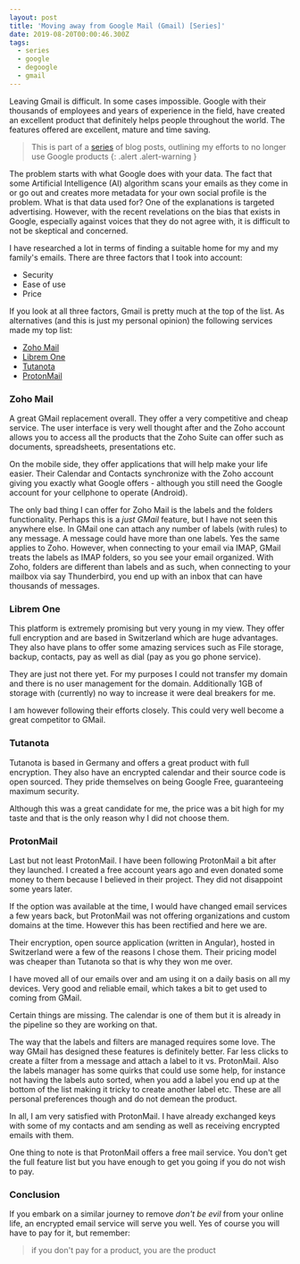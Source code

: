 ```yaml
---
layout: post
title: 'Moving away from Google Mail (Gmail) [Series]'
date: 2019-08-20T00:00:46.300Z
tags:
  - series
  - google
  - degoogle
  - gmail
---
```

Leaving Gmail is difficult. In some cases impossible. Google with their thousands of employees and years of experience in the field, have created an excellent product that definitely helps people throughout the world. The features offered are excellent, mature and time saving. 
<!--more-->

> This is part of a [series](/post/moving-away-from-google-series/) of blog posts, outlining my efforts to no longer use Google products
{: .alert .alert-warning }

The problem starts with what Google does with your data. The fact that some Artificial Intelligence (AI) algorithm scans your emails as they come in or go out and creates more metadata for your own social profile is the problem. What is that data used for? One of the explanations is targeted advertising. However, with the recent revelations on the bias that exists in Google, especially against voices that they do not agree with, it is difficult to not be skeptical and concerned. 

I have researched a lot in terms of finding a suitable home for my and my family's emails. There are three factors that I took into account:

- Security
- Ease of use
- Price

If you look at all three factors, Gmail is pretty much at the top of the list. As alternatives (and this is just my personal opinion) the following services made my top list:
- [Zoho Mail](https://mail.zoho.com)
- [Librem One](https://librem.one)
- [Tutanota](https://tutanotal.com)
- [ProtonMail](https://protonmail.com)

### Zoho Mail
A great GMail replacement overall. They offer a very competitive and cheap service. The user interface is very well thought after and the Zoho account allows you to access all the products that the Zoho Suite can offer such as documents, spreadsheets, presentations etc.

On the mobile side, they offer applications that will help make your life easier. Their Calendar and Contacts synchronize with the Zoho account giving you exactly what Google offers - although you still need the Google account for your cellphone to operate (Android).

The only bad thing I can offer for Zoho Mail is the labels and the folders functionality. Perhaps this is a _just GMail_ feature, but I have not seen this anywhere else. In GMail one can attach any number of labels (with rules) to any message. A message could have more than one labels. Yes the same applies to Zoho. However, when connecting to your email via IMAP, GMail treats the labels as IMAP folders, so you see your email organized. With Zoho, folders are different than labels and as such, when connecting to your mailbox via say Thunderbird, you end up with an inbox that can have thousands of messages.

### Librem One
This platform is extremely promising but very young in my view. They offer full encryption and are based in Switzerland which are huge advantages. They also have plans to offer some amazing services such as File storage, backup, contacts, pay as well as dial (pay as you go phone service).

They are just not there yet. For my purposes I could not transfer my domain and there is no user management for the domain. Additionally 1GB of storage with (currently) no way to increase it were deal breakers for me.

I am however following their efforts closely. This could very well become a great competitor to GMail.

### Tutanota

Tutanota is based in Germany and offers a great product with full encryption. They also have an encrypted calendar and their source code is open sourced. They pride themselves on being Google Free, guaranteeing maximum security.

Although this was a great candidate for me, the price was a bit high for my taste and that is the only reason why I did not choose them.

### ProtonMail

Last but not least ProtonMail. I have been following ProtonMail a bit after they launched. I created a free account years ago and even donated some money to them because I believed in their project. They did not disappoint some years later.

If the option was available at the time, I would have changed email services a few years back, but ProtonMail was not offering organizations and custom domains at the time. However this has been rectified and here we are. 

Their encryption, open source application (written in Angular), hosted in Switzerland were a few of the reasons I chose them. Their pricing model was cheaper than Tutanota so that is why they won me over. 

I have moved all of our emails over and am using it on a daily basis on all my devices. Very good and reliable email, which takes a bit to get used to coming from GMail.

Certain things are missing. The calendar is one of them but it is already in the pipeline so they are working on that.

The way that the labels and filters are managed requires some love. The way GMail has designed these features is definitely better. Far less clicks to create a filter from a message and attach a label to it vs. ProtonMail. Also the labels manager has some quirks that could use some help, for instance not having the labels auto sorted, when you add a label you end up at the bottom of the list making it tricky to create another label etc. These are all personal preferences though and do not demean the product.

In all, I am very satisfied with ProtonMail. I have already exchanged keys with some of my contacts and am sending as well as receiving encrypted emails with them.

One thing to note is that ProtonMail offers a free mail service. You don't get the full feature list but you have enough to get you going if you do not wish to pay.

### Conclusion
If you embark on a similar journey to remove _don't be evil_ from your online life, an encrypted email service will serve you well. Yes of course you will have to pay for it, but remember:

> if you don't pay for a product, you are the product
